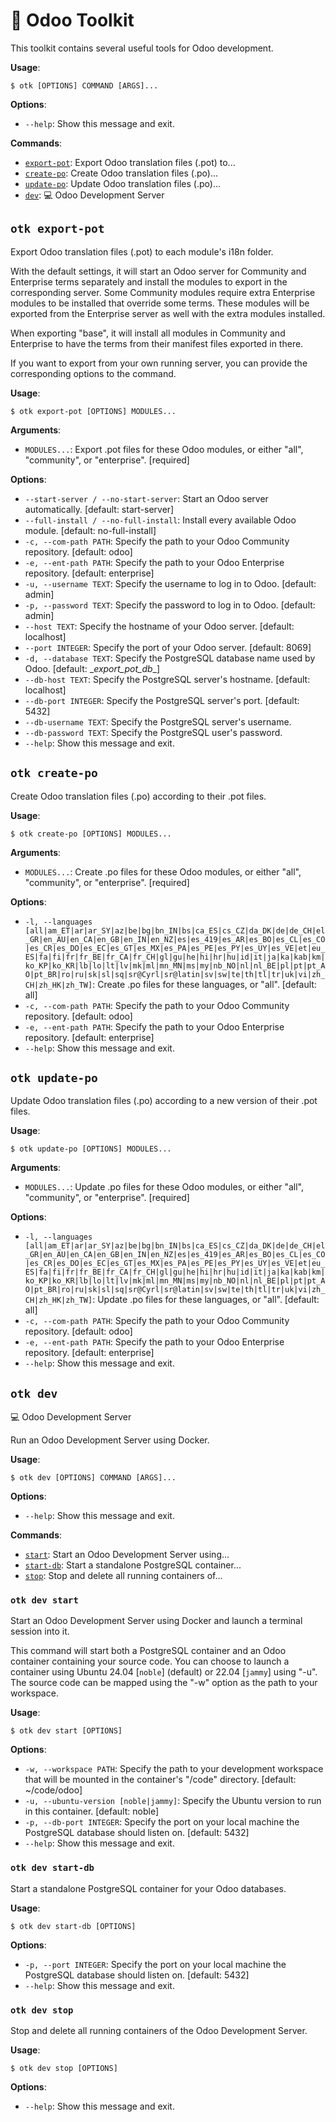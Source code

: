 # 🧰 Odoo Toolkit

This toolkit contains several useful tools for Odoo development.

**Usage**:

```console
$ otk [OPTIONS] COMMAND [ARGS]...
```

**Options**:

* `--help`: Show this message and exit.

**Commands**:

* [`export-pot`](#otk-export-pot): Export Odoo translation files (.pot) to...
* [`create-po`](#otk-create-po): Create Odoo translation files (.po)...
* [`update-po`](#otk-update-po): Update Odoo translation files (.po)...
* [`dev`](#otk-dev): 💻 Odoo Development Server

## `otk export-pot`

Export Odoo translation files (.pot) to each module's i18n folder.

With the default settings, it will start an Odoo server for Community and Enterprise terms separately and install
the modules to export in the corresponding server. Some Community modules require extra Enterprise modules to be
installed that override some terms. These modules will be exported from the Enterprise server as well with the
extra modules installed.

When exporting "base", it will install all modules in Community and Enterprise to have the terms from their
manifest files exported in there.

If you want to export from your own running server, you can provide the corresponding options to the command.

**Usage**:

```console
$ otk export-pot [OPTIONS] MODULES...
```

**Arguments**:

* `MODULES...`: Export .pot files for these Odoo modules, or either "all", "community", or "enterprise".  [required]

**Options**:

* `--start-server / --no-start-server`: Start an Odoo server automatically.  [default: start-server]
* `--full-install / --no-full-install`: Install every available Odoo module.  [default: no-full-install]
* `-c, --com-path PATH`: Specify the path to your Odoo Community repository.  [default: odoo]
* `-e, --ent-path PATH`: Specify the path to your Odoo Enterprise repository.  [default: enterprise]
* `-u, --username TEXT`: Specify the username to log in to Odoo.  [default: admin]
* `-p, --password TEXT`: Specify the password to log in to Odoo.  [default: admin]
* `--host TEXT`: Specify the hostname of your Odoo server.  [default: localhost]
* `--port INTEGER`: Specify the port of your Odoo server.  [default: 8069]
* `-d, --database TEXT`: Specify the PostgreSQL database name used by Odoo.  [default: \__export_pot_db__]
* `--db-host TEXT`: Specify the PostgreSQL server's hostname.  [default: localhost]
* `--db-port INTEGER`: Specify the PostgreSQL server's port.  [default: 5432]
* `--db-username TEXT`: Specify the PostgreSQL server's username.
* `--db-password TEXT`: Specify the PostgreSQL user's password.
* `--help`: Show this message and exit.

## `otk create-po`

Create Odoo translation files (.po) according to their .pot files.

**Usage**:

```console
$ otk create-po [OPTIONS] MODULES...
```

**Arguments**:

* `MODULES...`: Create .po files for these Odoo modules, or either "all", "community", or "enterprise".  [required]

**Options**:

* `-l, --languages [all|am_ET|ar|ar_SY|az|be|bg|bn_IN|bs|ca_ES|cs_CZ|da_DK|de|de_CH|el_GR|en_AU|en_CA|en_GB|en_IN|en_NZ|es|es_419|es_AR|es_BO|es_CL|es_CO|es_CR|es_DO|es_EC|es_GT|es_MX|es_PA|es_PE|es_PY|es_UY|es_VE|et|eu_ES|fa|fi|fr|fr_BE|fr_CA|fr_CH|gl|gu|he|hi|hr|hu|id|it|ja|ka|kab|km|ko_KP|ko_KR|lb|lo|lt|lv|mk|ml|mn_MN|ms|my|nb_NO|nl|nl_BE|pl|pt|pt_AO|pt_BR|ro|ru|sk|sl|sq|sr@Cyrl|sr@latin|sv|sw|te|th|tl|tr|uk|vi|zh_CH|zh_HK|zh_TW]`: Create .po files for these languages, or "all".  [default: all]
* `-c, --com-path PATH`: Specify the path to your Odoo Community repository.  [default: odoo]
* `-e, --ent-path PATH`: Specify the path to your Odoo Enterprise repository.  [default: enterprise]
* `--help`: Show this message and exit.

## `otk update-po`

Update Odoo translation files (.po) according to a new version of their .pot files.

**Usage**:

```console
$ otk update-po [OPTIONS] MODULES...
```

**Arguments**:

* `MODULES...`: Update .po files for these Odoo modules, or either "all", "community", or "enterprise".  [required]

**Options**:

* `-l, --languages [all|am_ET|ar|ar_SY|az|be|bg|bn_IN|bs|ca_ES|cs_CZ|da_DK|de|de_CH|el_GR|en_AU|en_CA|en_GB|en_IN|en_NZ|es|es_419|es_AR|es_BO|es_CL|es_CO|es_CR|es_DO|es_EC|es_GT|es_MX|es_PA|es_PE|es_PY|es_UY|es_VE|et|eu_ES|fa|fi|fr|fr_BE|fr_CA|fr_CH|gl|gu|he|hi|hr|hu|id|it|ja|ka|kab|km|ko_KP|ko_KR|lb|lo|lt|lv|mk|ml|mn_MN|ms|my|nb_NO|nl|nl_BE|pl|pt|pt_AO|pt_BR|ro|ru|sk|sl|sq|sr@Cyrl|sr@latin|sv|sw|te|th|tl|tr|uk|vi|zh_CH|zh_HK|zh_TW]`: Update .po files for these languages, or "all".  [default: all]
* `-c, --com-path PATH`: Specify the path to your Odoo Community repository.  [default: odoo]
* `-e, --ent-path PATH`: Specify the path to your Odoo Enterprise repository.  [default: enterprise]
* `--help`: Show this message and exit.

## `otk dev`

💻 Odoo Development Server

Run an Odoo Development Server using Docker.

**Usage**:

```console
$ otk dev [OPTIONS] COMMAND [ARGS]...
```

**Options**:

* `--help`: Show this message and exit.

**Commands**:

* [`start`](#otk-dev-start): Start an Odoo Development Server using...
* [`start-db`](#otk-dev-start-db): Start a standalone PostgreSQL container...
* [`stop`](#otk-dev-stop): Stop and delete all running containers of...

### `otk dev start`

Start an Odoo Development Server using Docker and launch a terminal session into it.

This command will start both a PostgreSQL container and an Odoo container containing your source code.
You can choose to launch a container using Ubuntu 24.04 [`noble`] (default) or 22.04 [`jammy`] using "-u".
The source code can be mapped using the "-w" option as the path to your workspace.

**Usage**:

```console
$ otk dev start [OPTIONS]
```

**Options**:

* `-w, --workspace PATH`: Specify the path to your development workspace that will be mounted in the container's "/code" directory.  [default: ~/code/odoo]
* `-u, --ubuntu-version [noble|jammy]`: Specify the Ubuntu version to run in this container.  [default: noble]
* `-p, --db-port INTEGER`: Specify the port on your local machine the PostgreSQL database should listen on.  [default: 5432]
* `--help`: Show this message and exit.

### `otk dev start-db`

Start a standalone PostgreSQL container for your Odoo databases.

**Usage**:

```console
$ otk dev start-db [OPTIONS]
```

**Options**:

* `-p, --port INTEGER`: Specify the port on your local machine the PostgreSQL database should listen on.  [default: 5432]
* `--help`: Show this message and exit.

### `otk dev stop`

Stop and delete all running containers of the Odoo Development Server.

**Usage**:

```console
$ otk dev stop [OPTIONS]
```

**Options**:

* `--help`: Show this message and exit.
